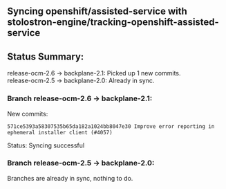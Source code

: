 ## Syncing openshift/assisted-service with stolostron-engine/tracking-openshift-assisted-service

## Status Summary:

release-ocm-2.6 -> backplane-2.1: Picked up 1 new commits.  
release-ocm-2.5 -> backplane-2.0: Already in sync.  

### Branch release-ocm-2.6 -> backplane-2.1:

New commits:

```
571ce5393a58307535b65da182a1024bb8047e30 Improve error reporting in ephemeral installer client (#4057)
```

Status: Syncing successful

### Branch release-ocm-2.5 -> backplane-2.0:

Branches are already in sync, nothing to do.
